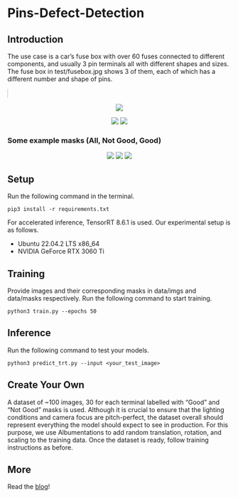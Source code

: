 # Pins-Defect-Detection

## Introduction
The use case is a car’s fuse box with over 60 fuses connected to different components, and usually 3 pin terminals all with different shapes and sizes. The fuse box in test/fusebox.jpg shows 3 of them, each of which has a different number and shape of pins.

<div style="display: flex; justify-content: flex-start; align-items: center;">
    
  <a href="https://visionrdai.com/" style="text-decoration:none;">
    <img src="https://github.com/visionrd-ai/Pins-Defect-Detection/assets/87422803/8414860f-e932-4d3f-ae4e-5ce27b28718b" width="3%" alt="" />
  </a>
  
</div>




<p align="center">
  <img src="https://github.com/visionrd-ai/Pins-Defect-Detection/assets/87422803/8414860f-e932-4d3f-ae4e-5ce27b28718b" />
</p>

<p align="center">
  <img src="https://github.com/visionrd-ai/Pins-Defect-Detection/assets/87422803/f80891c5-085d-4216-afbc-f2566b1e19f5" />
  <img src="https://github.com/visionrd-ai/Pins-Defect-Detection/assets/87422803/08a49262-4898-4be5-9154-8ac20f591b60" />
</p>

### Some example masks (All, Not Good, Good)
<p align="center">
  <img src="https://github.com/visionrd-ai/Pins-Defect-Detection/assets/87422803/8414860f-e932-4d3f-ae4e-5ce27b28718b" />
  <img src="https://github.com/visionrd-ai/Pins-Defect-Detection/assets/87422803/41433d96-1557-4a70-b891-ceb7792e685f" />
  <img src="https://github.com/visionrd-ai/Pins-Defect-Detection/assets/87422803/3bb7976f-19ea-45f9-a6a3-8ba2609e9460" />
</p>

## Setup

Run the following command in the terminal.

```pip3 install -r requirements.txt```

For accelerated inference, TensorRT 8.6.1 is used. Our experimental setup is as follows.
  - Ubuntu 22.04.2 LTS x86_64
  - NVIDIA GeForce RTX 3060 Ti

## Training

Provide images and their corresponding masks in data/imgs and data/masks respectively. Run the following command to start training.

```python3 train.py --epochs 50```

## Inference

Run the following command to test your models.

```python3 predict_trt.py --input <your_test_image>```

## Create Your Own
A dataset of ~100 images, 30 for each terminal labelled with “Good” and “Not Good” masks is used. Although it is crucial to ensure that the lighting conditions and camera focus are pitch-perfect, the dataset overall should represent everything the model should expect to see in production. For this purpose, we use Albumentations to add random translation, rotation, and scaling to the training data. Once the dataset is ready, follow training instructions as before.

## More
Read the [blog]([url](https://visionrdai.com/home/blog/13)https://visionrdai.com/home/blog/13)!


